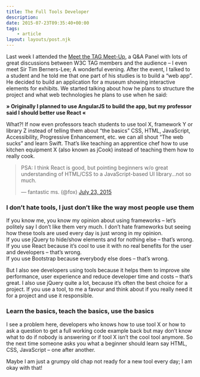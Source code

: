 ```yaml
---
title: The Full Tools Developer
description: 
date: 2015-07-23T09:35:40+00:00
tags:
    - article
layout: layouts/post.njk
---
```


Last week I attended the [Meet the TAG Meet-Up](http://lanyrd.com/2015/meetthetag/), a Q&A Panel with lots of great discussions between W3C TAG members and the audience – I even meet Sir Tim Berners-Lee; A wonderful evening. After the event, I talked to a student and he told me that one part of his studies is to build a “web app”. He decided to build an application for a museum showing interactive elements for exhibits. We started talking about how he plans to structure the project and what web technologies he plans to use when he said:

**» Originally I planned to use AngularJS to build the app, but my professor said I should better use React «**

What?! If now even professors teach students to use tool X, framework Y or library Z instead of telling them about “the basics” CSS, HTML, JavaScript, Accessibility, Progressive Enhancement, etc. we can all shout “The web sucks” and learn Swift. That’s like teaching an apprentice chef how to use kitchen equipment X (also known as jCook) instead of teaching them how to really cook.

> PSA: I think React is good, but pointing beginners w/o great understanding of HTML/CSS to a JavaScript-based UI library…not so much.
> 
> — fantastic ms. (@fox) [July 23, 2015](https://twitter.com/fox/status/624116422751449089)

### I don’t hate tools, I just don’t like the way most people use them

If you know me, you know my opinion about using frameworks – let’s politely say I don’t like them very much. I don’t hate frameworks but seeing how these tools are used every day is just wrong in my opinion.  
If you use jQuery to hide/show elements and for nothing else – that’s wrong.  
If you use React because it’s cool to use it with no real benefits for the user and developers – that’s wrong.  
If you use Bootstrap because everybody else does – that’s wrong.

But I also see developers using tools because it helps them to improve site performance, user experience and reduce developer time and costs – that’s great. I also use jQuery quite a lot, because it’s often the best choice for a project. If you use a tool, to me a favour and think about if you really need it for a project and use it responsible.

### Learn the basics, teach the basics, use the basics

I see a problem here, developers who knows how to use tool X or how to ask a question to get a full working code example back but may don’t know what to do if nobody is answering or if tool X isn’t the cool tool anymore. So the next time someone asks you what a beginner should learn say HTML, CSS, JavaScript – one after another.

Maybe I am just a grumpy old chap not ready for a new tool every day; I am okay with that!